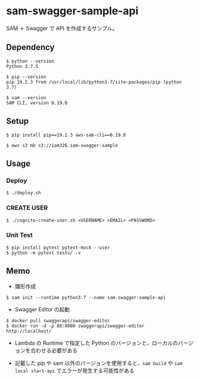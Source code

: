 # sam-swagger-sample-api

SAM ＋ Swagger で API を作成するサンプル。

## Dependency

```
$ python --version
Python 3.7.5

$ pip --version
pip 19.2.3 from /usr/local/lib/python3.7/site-packages/pip (python 3.7)

$ sam --version
SAM CLI, version 0.19.0
```

## Setup

```
$ pip install pip==19.2.3 aws-sam-cli==0.19.0

$ aws s3 mb s3://iam326.sam-swagger-sample
```

## Usage

### Deploy

```
$ ./deploy.sh
```

### CREATE USER

```
$ ./cognito-create-user.sh <USERNAME> <EMAIL> <PASSWORD>
```

### Unit Test

```
$ pip install pytest pytest-mock --user
$ python -m pytest tests/ -v
```

## Memo

- 雛形作成

```
$ sam init --runtime python3.7 --name sam-swagger-sample-api
```

- Swagger Editor の起動

```
$ docker pull swaggerapi/swagger-editor
$ docker run -d -p 80:8080 swaggerapi/swagger-editor
http://localhost/
```

- Lambda の Runtime で指定した Python のバージョンと、ローカルのバージョンを合わせる必要がある

- 記載した pip や sam 以外のバージョンを使用すると、`sam build` や `sam local start-api` でエラーが発生する可能性がある
